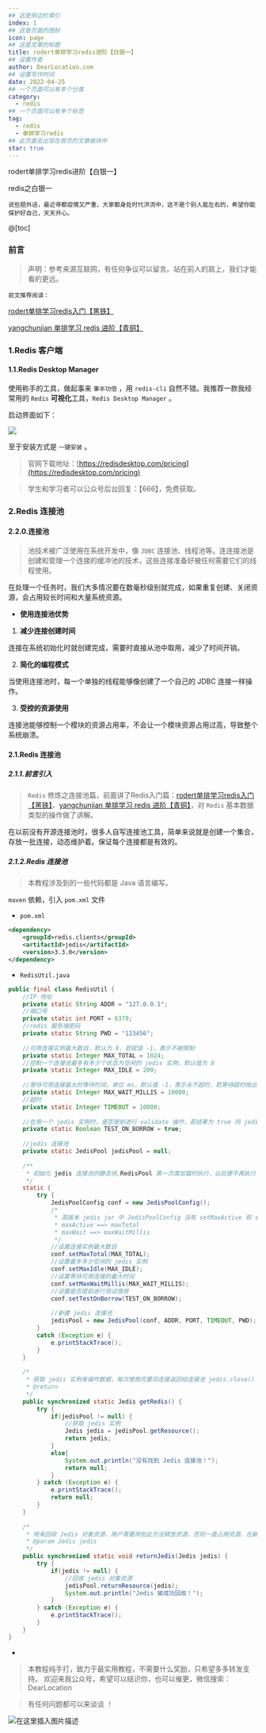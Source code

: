 ```yaml
---
## 这是侧边栏索引
index: 1
## 这是页面的图标
icon: page
## 这是文章的标题
title: rodert单排学习redis进阶【白银一】
## 设置作者
author: DearLocation.com
## 设置写作时间
date: 2022-04-25
## 一个页面可以有多个分类
category:
  - redis
## 一个页面可以有多个标签
tag:
  - redis
  - 单排学习redis
## 此页面会出现在首页的文章板块中
star: true
---
```


rodert单排学习redis进阶【白银一】

<!-- more -->

redis之白银一

`说些题外话，最近帝都疫情又严重，大家都身处时代洪流中，这不是个别人能左右的，希望你能保护好自己，天天开心。`


@[toc]
### 前言

> 声明：参考来源互联网，有任何争议可以留言。站在前人的肩上，我们才能看的更远。


`前文推荐阅读：`

[rodert单排学习redis入门【黑铁】](https://mp.weixin.qq.com/mp/appmsgalbum?__biz=MzUzNDUyOTY0Nw==&action=getalbum&album_id=1389304118178840577&subscene=126&scenenote=https%3A%2F%2Fmp.weixin.qq.com%2Fs%3F__biz%3DMzUzNDUyOTY0Nw%3D%3D%26mid%3D2247484050%26idx%3D1%26sn%3D5b76110a20c22959fdbbe1f8f367a709%26chksm%3Dfa921192cde59884bd8c810eba099e3d371f7f77f9481d167e76753739fce4ed0111ca343a35%26scene%3D126%26sessionid%3D1593072726%26key%3D2e8f81eda3e54fad73caa3aec9e546eec371260ca3b30cbb0e97ee0d569806699c0e6ac6bc8f1a0a04974a4f03d1e9ce9ae1bc838e0c06e3ac25f682055eca28db3fc0078943eafe783bb4e5e6816f33%26ascene%3D1%26uin%3DMTk1NDc4MzM2Mg%253D%253D%26devicetype%3DWindows%2B10%2Bx64%26version%3D62090070%26lang%3Dzh_CN%26exportkey%3DAYmXGhQITcjoyZn4ey%252Bxo5Q%253D%26pass_ticket%3DguqlwSdMxkC7XLyNJjPoGkvn0U9XOSyfcXnMeGtUYAn8EAUS8reK0TbBSbbW9Nss%26winzoom%3D1#wechat_redirect)

[yangchunjian 单排学习 redis 进阶【青铜】](https://mp.weixin.qq.com/s/S2qZiJG-_HgW3ET9Sl0EAg)

### 1.Redis 客户端
#### 1.1.Redis Desktop Manager
使用称手的工具，做起事来 `事半功倍` ，用 `redis-cli` 自然不错。我推荐一款我经常用的 `Redis` **可视化**工具，`Redis Desktop Manager` 。

启动界面如下：


![](https://imgconvert.csdnimg.cn/aHR0cHM6Ly9zdGF0aWMwMS5pbWdrci5jb20vdGVtcC81MzEyMWYwMGVkNDg0ZTJlYWFkYTZlYWM2NGMzMjE1NC5wbmc?x-oss-process=image/format,png)

至于安装方式是 `一键安装` 。





> 官网下载地址：[https://redisdesktop.com/pricing](https://redisdesktop.com/pricing)

> 学生和学习者可以公众号后台回复：【666】，免费获取。



### 2.Redis 连接池

#### 2.2.0.连接池

> 池技术被广泛使用在系统开发中，像 `JDBC` 连接池、线程池等。连连接池是创建和管理一个连接的缓冲池的技术，这些连接准备好被任何需要它们的线程使用。

在处理一个任务时，我们大多情况要在数毫秒级别就完成，如果重复创建、关闭资源，会占用较长时间和大量系统资源。

- **使用连接池优势**

1. **减少连接创建时间**

连接在系统初始化时就创建完成，需要时直接从池中取用，减少了时间开销。


2. **简化的编程模式**

当使用连接池时，每一个单独的线程能够像创建了一个自己的 JDBC 连接一样操作。

3. **受控的资源使用**

连接池能够控制一个模块的资源占用率，不会让一个模块资源占用过高，导致整个系统崩溃。

#### 2.1.Redis 连接池
##### 2.1.1.前言引入



> `Redis` 修炼之连接池篇，前面讲了Redis入门篇：[rodert单排学习redis入门【黑铁】](https://mp.weixin.qq.com/mp/appmsgalbum?__biz=MzUzNDUyOTY0Nw==&action=getalbum&album_id=1389304118178840577&subscene=126&scenenote=https%3A%2F%2Fmp.weixin.qq.com%2Fs%3F__biz%3DMzUzNDUyOTY0Nw%3D%3D%26mid%3D2247484050%26idx%3D1%26sn%3D5b76110a20c22959fdbbe1f8f367a709%26chksm%3Dfa921192cde59884bd8c810eba099e3d371f7f77f9481d167e76753739fce4ed0111ca343a35%26scene%3D126%26sessionid%3D1593072726%26key%3D2e8f81eda3e54fad73caa3aec9e546eec371260ca3b30cbb0e97ee0d569806699c0e6ac6bc8f1a0a04974a4f03d1e9ce9ae1bc838e0c06e3ac25f682055eca28db3fc0078943eafe783bb4e5e6816f33%26ascene%3D1%26uin%3DMTk1NDc4MzM2Mg%253D%253D%26devicetype%3DWindows%2B10%2Bx64%26version%3D62090070%26lang%3Dzh_CN%26exportkey%3DAYmXGhQITcjoyZn4ey%252Bxo5Q%253D%26pass_ticket%3DguqlwSdMxkC7XLyNJjPoGkvn0U9XOSyfcXnMeGtUYAn8EAUS8reK0TbBSbbW9Nss%26winzoom%3D1#wechat_redirect)、[yangchunjian 单排学习 redis 进阶【青铜】](https://mp.weixin.qq.com/s/S2qZiJG-_HgW3ET9Sl0EAg)，对 `Redis` 基本数据类型的操作做了讲解。


在以前没有开源连接池时，很多人自写连接池工具，简单来说就是创建一个集合，存放一批连接，动态维护着。保证每个连接都是有效的。



##### 2.1.2.Redis 连接池

> 本教程涉及到的一些代码都是 Java 语言编写。


`maven` 依赖，引入 `pom.xml` 文件

- `pom.xml`

```xml
<dependency>
    <groupId>redis.clients</groupId>
    <artifactId>jedis</artifactId>
    <version>3.3.0</version>
</dependency>
```

- `RedisUtil.java`

```java
public final class RedisUtil {
    //IP 地址
    private static String ADDR = "127.0.0.1";
    //端口号
    private static int PORT = 6379;
    //redis 服务端密码
    private static String PWD = "123456";
    
    //可用连接实例最大数目，默认为 8，若赋值 -1，表示不被限制
    private static Integer MAX_TOTAL = 1024;
    //控制一个连接池最多有多少个状态为空闲的 jedis 实例，默认值为 8
    private static Integer MAX_IDLE = 200;
    
    //等待可用连接最大的等待时间，单位 ms，默认值 -1，表示永不超时，若等待超时抛出 JedisConnectionException
    private static Integer MAX_WAIT_MILLIS = 10000;
    //超时
    private static Integer TIMEOUT = 10000;
    
    //在用一个 jedis 实例时，是否提前进行 validate 操作，若结果为 true 则 jedis 实例可用
    private static Boolean TEST_ON_BORROW = true;
    
    //jedis 连接池
    private static JedisPool jedisPool = null;
    
    /**
     * 初始化 jedis 连接池的静态块,RedisPool 第一次类加载时执行，以后便不再执行
     */
    static {
        try {
            JedisPoolConfig conf = new JedisPoolConfig();
            /*
             * 高版本 jedis jar 中 JedisPoolConfig 没有 setMaxActive 和 setMaxWait 属性，因为官方在高版本			   * 中启用了此方法，用以下两个属性替换
             * maxActive ==> maxTotal
             * maxWait ==> maxWaitMillis
             */
            //设置连接实例最大数目
            conf.setMaxTotal(MAX_TOTAL);
            //设置最多多少空闲的 jedis 实例
            conf.setMaxIdle(MAX_IDLE);
            //设置等待可用连接的最大时间
            conf.setMaxWaitMillis(MAX_WAIT_MILLIS);
            //设置是否提前进行测试借用
            conf.setTestOnBorrow(TEST_ON_BORROW);
            
            //新建 jedis 连接池
            jedisPool = new JedisPool(conf, ADDR, PORT, TIMEOUT, PWD);
        }
        catch (Exception e) {
            e.printStackTrace();
        }
    }
    
    /*
     * 获取 jedis 实例来操作数据，每次使用完要将连接返回给连接池 jedis.close()
     * @return
     */
    public synchronized static Jedis getRedis() {
        try {
            if(jedisPool != null) {
                //获取 jedis 实例
                Jedis jedis = jedisPool.getResource();
                return jedis;
            }
            else{
                System.out.println("没有找到 Jedis 连接池！");
                return null;
            }
        } catch (Exception e) {
            e.printStackTrace();
            return null;
        }
    }
    
    /*
     * 用来回收 Jedis 对象资源，用户需要用到此方法释放资源，否则一直占用资源，在新版本中，`returnResource(jedis) 将被废弃不推荐使用，`直接调用 `jedis.close();` 归还连接到连接池。
     * @param Jedis jedis
     */
    public synchronized static void returnJedis(Jedis jedis) {
        try {
            if(jedis != null) {
                //回收 jedis 对象资源
                jedisPool.returnResource(jedis);
                System.out.println("Jedis 被成功回收！");
            }
        } catch (Exception e) {
            e.printStackTrace();
        }
    }
}
```

-


> 本教程纯手打，致力于最实用教程，不需要什么奖励，只希望多多转发支持。
> 欢迎来我公众号，希望可以结识你，也可以催更，微信搜索：DearLocation

> 有任何问题都可以来谈谈 ！

![在这里插入图片描述](https://img-blog.csdnimg.cn/20200625165207975.jpg)

